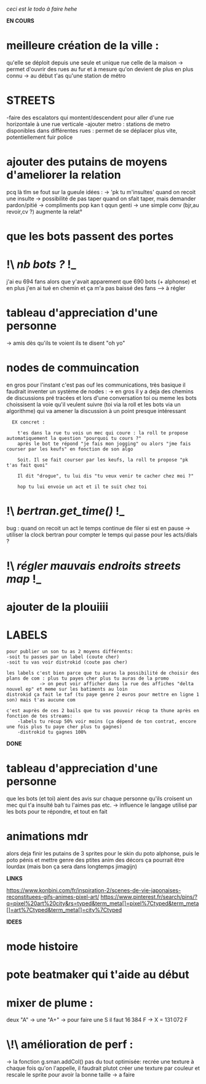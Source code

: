 


_ceci est le todo à faire hehe_


**EN COURS**


# meilleure création de la ville :
  qu'elle se déploit depuis une seule et unique rue celle de la maison
  -> permet d'ouvrir des rues au fur et à mesure qu'on devient de plus en plus connu
  -> au début t'as qu'une station de métro

# STREETS

  -faire des escalators qui montent/descendent pour aller d'une rue horizontale à une rue verticale
  -ajouter metro :
    stations de metro disponibles dans différentes rues : permet de se déplacer plus vite, potentiellement fuir police

# ajouter des putains de moyens d'ameliorer la relation
  pcq là tlm se fout sur la gueule
  idées :
    -> 'pk tu m'insultes' quand on recoit une insulte
    -> possibilité de pas taper quand on sfait taper, mais demander pardon/pitié
    -> compliments pop kan t qqun genti
    -> une simple conv (bjr,au revoir,cv ?) augmente la relat°

# que les bots passent des portes

#  \!\ *nb bots ?* \!\_
  j'ai eu 694 fans alors que y'avait apparement que 690 bots (+ alphonse)
  et en plus j'en ai tué en chemin et ça m'a pas baissé des fans
  --> à régler

# tableau d'appreciation d'une personne
  -> amis dès qu'ils te voient ils te disent "oh yo"

# nodes de commuincation
  en gros pour l'instant c'est pas ouf les communications, très basique
  il faudrait inventer un système de nodes :
    -> en gros il y a deja des chemins de discussions pré tracées et lors d'une conversation
      toi ou meme les bots choissisent la voie qu'il veulent suivre
      (toi via la roll et les bots via un algorithme) qui va amener la discussion à un point presque intéressant

      EX concret :

        t'es dans la rue tu vois un mec qui coure : la roll te propose automatiquement la question "pourquoi tu cours ?"
        après le bot te répond "je fais mon jogging" ou alors "jme fais courser par les keufs" en fonction de son algo

        Soit. Il se fait courser par les keufs, la roll te propose "pk t'as fait quoi"

        Il dit "drogue", tu lui dis "tu veux venir te cacher chez moi ?"

        hop tu lui envoie un act et il te suit chez toi

# \!\ *bertran.get_time()* \!\_
  bug : quand on recoit un act le temps continue de filer si est en pause
  -> utiliser la clock bertran pour compter le temps qui passe pour les acts/dials ?

# \!\ *régler mauvais endroits streets map*  \!\_

# ajouter de la plouiiii

# LABELS

	pour publier un son tu as 2 moyens différents:
	-soit tu passes par un label (coute cher)
	-soit tu vas voir distrokid (coute pas cher)

	les labels c'est bien parce que tu auras la possibilité de choisir des plans de com : plus tu payes cher plus tu auras de la promo
				-> on peut voir afficher dans la rue des affiches "delta nouvel ep" et meme sur les batiments au loin
	distrokid ça fait le taf (tu paye genre 2 euros pour mettre en ligne 1 son) mais t'as aucune com

	c'est auprès de ces 2 bails que tu vas pouvoir récup ta thune après en fonction de tes streams:
		-labels tu récup 50% voir moins (ça dépend de ton contrat, encore une fois plus tu paye cher plus tu gagnes)
		-distrokid tu gagnes 100%













**DONE**

# tableau d'appreciation d'une personne
  que les bots (et toi) aient des avis sur chaque personne qu'ils croisent
  un mec qui t'a insulté bah tu l'aimes pas etc.
  -> influence le langage utilisé par les bots pour te répondre, et tout en fait

# animations mdr

  alors deja finir les putains de 3 sprites pour le skin du poto alphonse,
  puis le poto pénis
  et mettre genre des ptites anim des décors ça pourrait être lourdax (mais bon ça sera dans longtemps jimagijn)


**LINKS**

https://www.konbini.com/fr/inspiration-2/scenes-de-vie-japonaises-reconstituees-gifs-animes-pixel-art/
https://www.pinterest.fr/search/pins/?q=pixel%20art%20city&rs=typed&term_meta[]=pixel%7Ctyped&term_meta[]=art%7Ctyped&term_meta[]=city%7Ctyped


**IDEES**

# mode histoire

# pote beatmaker qui t'aide au début

# mixer de plume :
  deux "A" -> une "A+"
  -> pour faire une S il faut 16 384 F
  -> X = 131 072 F

# \\!\\ amélioration de perf :
  -> la fonction g.sman.addCol() pas du tout optimisée:
    recrée une texture à chaque fois qu'on l'appelle, il faudrait plutot créer une texture
    par couleur et rescale le sprite pour avoir la bonne taille -> a faire
